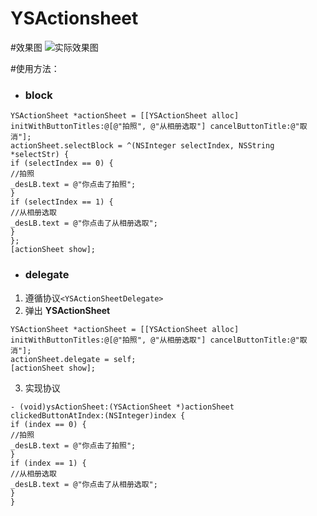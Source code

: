 # YSActionsheet
#效果图
![实际效果图](http://upload-images.jianshu.io/upload_images/6067780-215955ce2df466af.gif?imageMogr2/auto-orient/strip)

#使用方法：
- ### block
```
YSActionSheet *actionSheet = [[YSActionSheet alloc] initWithButtonTitles:@[@"拍照", @"从相册选取"] cancelButtonTitle:@"取消"];
actionSheet.selectBlock = ^(NSInteger selectIndex, NSString *selectStr) {
if (selectIndex == 0) {
//拍照
_desLB.text = @"你点击了拍照";
}
if (selectIndex == 1) {
//从相册选取
_desLB.text = @"你点击了从相册选取";
}
};
[actionSheet show];
```

- ### delegate
1. 遵循协议`<YSActionSheetDelegate>`
2. 弹出 **YSActionSheet** 
```
YSActionSheet *actionSheet = [[YSActionSheet alloc] initWithButtonTitles:@[@"拍照", @"从相册选取"] cancelButtonTitle:@"取消"];
actionSheet.delegate = self;
[actionSheet show];
```
3. 实现协议
```
- (void)ysActionSheet:(YSActionSheet *)actionSheet clickedButtonAtIndex:(NSInteger)index {
if (index == 0) {
//拍照
_desLB.text = @"你点击了拍照";
}
if (index == 1) {
//从相册选取
_desLB.text = @"你点击了从相册选取";
}
}
```
